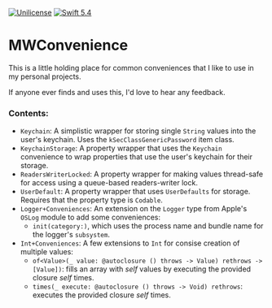 [![Unilicense](https://img.shields.io/badge/license-Unilicense-brightgreen)](https://unlicense.org)
[![Swift 5.4](https://img.shields.io/badge/Swift-5.4-blue)](https://swift.org)

# MWConvenience

This is a little holding place for common conveniences that I like to use in my personal projects.

If anyone ever finds and uses this, I'd love to hear any feedback.

### Contents:

* `Keychain`: A simplistic wrapper for storing single `String` values into the user's keychain. Uses the `kSecClassGenericPassword` item class.
* `KeychainStorage`: A property wrapper that uses the `Keychain` convenience to wrap properties that use the user's keychain for their storage.
* `ReadersWriterLocked`: A property wrapper for making values thread-safe for access using a queue-based readers-writer lock.
* `UserDefault`: A property wrapper that uses `UserDefaults` for storage. Requires that the property type is `Codable`.
* `Logger+Conveniences`: An extension on the `Logger` type from Apple's `OSLog` module to add some conveniences:
    * `init(category:)`, which uses the process name and bundle name for the logger's `subsystem`.
* `Int+Conveniences`: A few extensions to `Int` for consise creation of multiple values:
    * `of<Value>(_ value: @autoclosure () throws -> Value) rethrows -> [Value])`: fills an array with _self_ values by executing the provided closure _self_ times.
    * `times(_ execute: @autoclosure () throws -> Void) rethrows`: executes the provided closure _self_ times.

